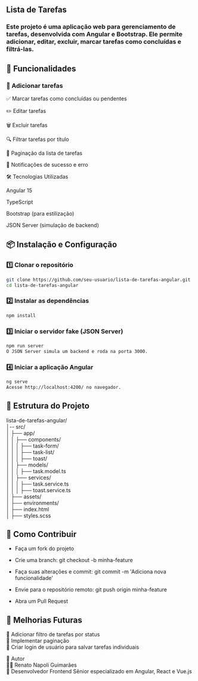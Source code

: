 ## Lista de Tarefas

### Este projeto é uma aplicação web para gerenciamento de tarefas, desenvolvida com Angular e Bootstrap. Ele permite adicionar, editar, excluir, marcar tarefas como concluídas e filtrá-las.

## 🚀 Funcionalidades

### 📌 Adicionar tarefas

✅ Marcar tarefas como concluídas ou pendentes

✏️ Editar tarefas  

🗑 Excluir tarefas  

🔍 Filtrar tarefas por título

📄 Paginação da lista de tarefas

🔔 Notificações de sucesso e erro

🛠 Tecnologias Utilizadas

Angular 15

TypeScript

Bootstrap (para estilização)

JSON Server (simulação de backend)

## 📦 Instalação e Configuração

### 1️⃣ Clonar o repositório
```bash
git clone https://github.com/seu-usuario/lista-de-tarefas-angular.git
cd lista-de-tarefas-angular
```
### 2️⃣ Instalar as dependências
```bash
npm install
```
### 3️⃣ Iniciar o servidor fake (JSON Server)
```bash
npm run server
O JSON Server simula um backend e roda na porta 3000.
```
### 4️⃣ Iniciar a aplicação Angular
```bash
ng serve
Acesse http://localhost:4200/ no navegador.
```
## 📂 Estrutura do Projeto

lista-de-tarefas-angular/  
│-- src/  
│   ├── app/  
│   │   ├── components/  
│   │   │   ├── task-form/         
│   │   │   ├── task-list/         
│   │   │   ├── toast/             
│   │   ├── models/  
│   │   │   ├── task.model.ts      
│   │   ├── services/  
│   │   │   ├── task.service.ts    
│   │   │   ├── toast.service.ts   
│   ├── assets/  
│   ├── environments/  
│   ├── index.html  
│   ├── styles.scss  

## 📌 Como Contribuir

- Faça um fork do projeto

- Crie uma branch: git checkout -b minha-feature

- Faça suas alterações e commit: git commit -m 'Adiciona nova funcionalidade'

- Envie para o repositório remoto: git push origin minha-feature

- Abra um Pull Request

## 📜 Melhorias Futuras
🔹 Adicionar filtro de tarefas por status  
🔹 Implementar paginação   
🔹 Criar login de usuário para salvar tarefas individuais  

 📌 Autor  
 👨‍💻 Renato Napoli Guimarães  
 📌 Desenvolvedor Frontend Sênior especializado em Angular, React e Vue.js
